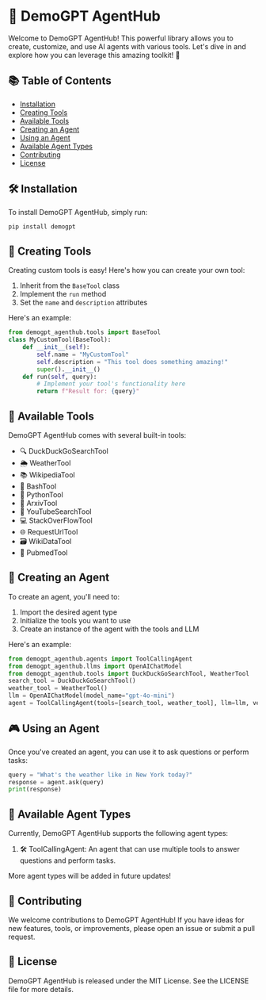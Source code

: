 # 🚀 DemoGPT AgentHub

Welcome to DemoGPT AgentHub! This powerful library allows you to create, customize, and use AI agents with various tools. Let's dive in and explore how you can leverage this amazing toolkit! 🎉

## 📚 Table of Contents

- [Installation](#-installation)
- [Creating Tools](#-creating-tools)
- [Available Tools](#-available-tools)
- [Creating an Agent](#-creating-an-agent)
- [Using an Agent](#-using-an-agent)
- [Available Agent Types](#-available-agent-types)
- [Contributing](#-contributing)
- [License](#-license)

## 🛠 Installation

To install DemoGPT AgentHub, simply run:

```bash 
pip install demogpt
```


## 🔧 Creating Tools

Creating custom tools is easy! Here's how you can create your own tool:

1. Inherit from the `BaseTool` class
2. Implement the `run` method
3. Set the `name` and `description` attributes

Here's an example:

```python
from demogpt_agenthub.tools import BaseTool
class MyCustomTool(BaseTool):
    def __init__(self):
        self.name = "MyCustomTool"
        self.description = "This tool does something amazing!"
        super().__init__()
    def run(self, query):
        # Implement your tool's functionality here
        return f"Result for: {query}"
```

## 🧰 Available Tools

DemoGPT AgentHub comes with several built-in tools:

- 🔍 DuckDuckGoSearchTool
- 🌦 WeatherTool
- 📚 WikipediaTool
- 🐚 BashTool
- 🐍 PythonTool
- 📄 ArxivTool
- 🎥 YouTubeSearchTool
- 💻 StackOverFlowTool
- 🌐 RequestUrlTool
- 🗃 WikiDataTool
- 🏥 PubmedTool

## 🤖 Creating an Agent

To create an agent, you'll need to:

1. Import the desired agent type
2. Initialize the tools you want to use
3. Create an instance of the agent with the tools and LLM

Here's an example:

```python
from demogpt_agenthub.agents import ToolCallingAgent
from demogpt_agenthub.llms import OpenAIChatModel
from demogpt_agenthub.tools import DuckDuckGoSearchTool, WeatherTool
search_tool = DuckDuckGoSearchTool()
weather_tool = WeatherTool()
llm = OpenAIChatModel(model_name="gpt-4o-mini")
agent = ToolCallingAgent(tools=[search_tool, weather_tool], llm=llm, verbose=True)
```


## 🎮 Using an Agent

Once you've created an agent, you can use it to ask questions or perform tasks:

```python
query = "What's the weather like in New York today?"
response = agent.ask(query)
print(response)
```


## 👥 Available Agent Types

Currently, DemoGPT AgentHub supports the following agent types:

1. 🛠 ToolCallingAgent: An agent that can use multiple tools to answer questions and perform tasks.

More agent types will be added in future updates!

## 🤝 Contributing

We welcome contributions to DemoGPT AgentHub! If you have ideas for new features, tools, or improvements, please open an issue or submit a pull request.

## 📄 License

DemoGPT AgentHub is released under the MIT License. See the LICENSE file for more details.
